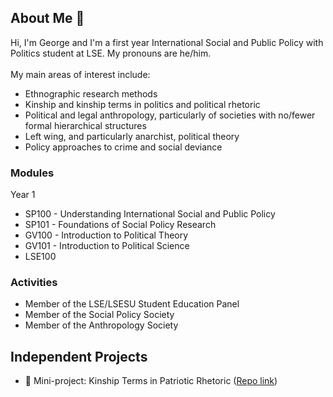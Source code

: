 ## About Me 👋
Hi, I'm George and I'm a first year International Social and Public Policy with Politics student at LSE. My pronouns are he/him. <br><br>
My main areas of interest include:
* Ethnographic research methods
* Kinship and kinship terms in politics and political rhetoric
* Political and legal anthropology, particularly of societies with no/fewer formal hierarchical structures
* Left wing, and particularly anarchist, political theory
* Policy approaches to crime and social deviance
### Modules
Year 1
* SP100 - Understanding International Social and Public Policy
* SP101 - Foundations of Social Policy Research
* GV100 - Introduction to Political Theory
* GV101 - Introduction to Political Science
* LSE100
### Activities
* Member of the LSE/LSESU Student Education Panel
* Member of the Social Policy Society
* Member of the Anthropology Society
## Independent Projects
* 🔎 Mini-project: Kinship Terms in Patriotic Rhetoric ([Repo link](https://github.com/GDBowron/Kinship-Rhetoric))
<!---
GDBowron/GDBowron is a ✨ special ✨ repository because its `README.md` (this file) appears on your GitHub profile.
You can click the Preview link to take a look at your changes.
--->
